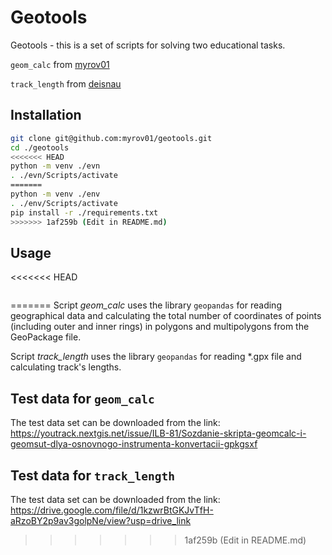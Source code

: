# Geotools

Geotools - this is a set of scripts for solving two educational tasks.

`geom_calc` from [myrov01](github.com/myrov01)

`track_length` from [deisnau](github.com/deisnau)


## Installation

```bash 
git clone git@github.com:myrov01/geotools.git
cd ./geotools
<<<<<<< HEAD
python -m venv ./evn
. ./evn/Scripts/activate
=======
python -m venv ./env
. ./env/Scripts/activate
pip install -r ./requirements.txt
>>>>>>> 1af259b (Edit in README.md)
```

## Usage

<<<<<<< HEAD
```bash
```
=======
Script *geom_calc* uses the library `geopandas` for reading geographical data and calculating the total number of coordinates of points (including outer and inner rings) in polygons and multipolygons from the GeoPackage file.

Script *track_length* uses the library `geopandas` for reading *.gpx file and calculating track's lengths.

<!-- кажется, то, что в этом разделе нужно под первый заголовок, а здесь описать что принимается на входе, что получается на выходе -->

## Test data for `geom_calc`

The test data set can be downloaded from the link: https://youtrack.nextgis.net/issue/ILB-81/Sozdanie-skripta-geomcalc-i-geomsut-dlya-osnovnogo-instrumenta-konvertacii-gpkgsxf

## Test data for `track_length`

The test data set can be downloaded from the link: https://drive.google.com/file/d/1kzwrBtGKJvTfH-aRzoBY2p9av3golpNe/view?usp=drive_link 
>>>>>>> 1af259b (Edit in README.md)
